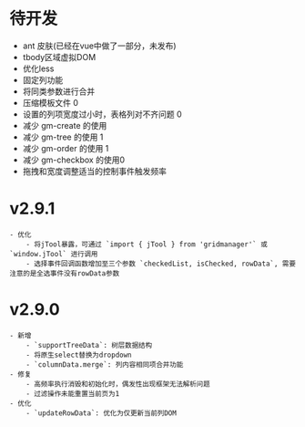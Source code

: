 # 待开发
- ant 皮肤(已经在vue中做了一部分，未发布)
- tbody区域虚拟DOM
- 优化less
- 固定列功能
- 将同类参数进行合并
- 压缩模板文件 0
- 设置的列项宽度过小时，表格列对不齐问题 0
- 减少 gm-create 的使用
- 减少 gm-tree 的使用 1
- 减少 gm-order 的使用 1
- 减少 gm-checkbox 的使用0
- 拖拽和宽度调整适当的控制事件触发频率

# v2.9.1
    - 优化
        - 将jTool暴露，可通过 `import { jTool } from 'gridmanager'` 或 `window.jTool` 进行调用
        - 选择事件回调函数增加至三个参数 `checkedList, isChecked, rowData`, 需要注意的是全选事件没有rowData参数

# v2.9.0
    - 新增
        - `supportTreeData`: 树层数据结构
        - 将原生select替换为dropdown
        - `columnData.merge`: 列内容相同项合并功能
    - 修复
        - 高频率执行消毁和初始化时，偶发性出现框架无法解析问题
        - 过滤操作未能重置当前页为1
    - 优化
        - `updateRowData`: 优化为仅更新当前列DOM
